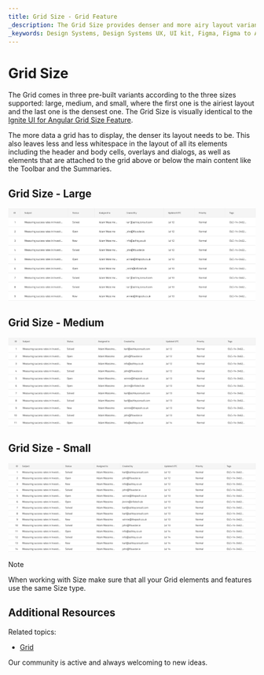 ```yaml
---
title: Grid Size - Grid Feature
_description: The Grid Size provides denser and more airy layout variants for its various elements and content.
_keywords: Design Systems, Design Systems UX, UI kit, Figma, Figma to Angular, Export code from Figma, Figma to HTML, Figma UI kits, Sketch, Ignite UI for Angular, Sketch to Angular, Angular, Angular Design System, Export code from Sketch, Design Kits for Angular, Sketch HTML, Sketch to HTML, Sketch UI kits, Adobe XD, Adobe XD to Angular, Export code from Adobe XD, Adobe XD to HTML, Adobe XD UI kits
---
```


# Grid Size

The Grid comes in three pre-built variants according to the three sizes supported: large, medium, and small, where the first one is the airiest layout and the last one is the densest one. The Grid Size is visually identical to the [Ignite UI for Angular Grid Size Feature](https://www.infragistics.com/products/ignite-ui-angular/angular/components/grid/display_density.html).

The more data a grid has to display, the denser its layout needs to be. This also leaves less and less whitespace in the layout of all its elements including the header and body cells, overlays and dialogs, as well as elements that are attached to the grid above or below the main content like the Toolbar and the Summaries.

## Grid Size - Large

<img class="responsive-img" src="../images/grid_size_large.png" srcset="../images/grid_size_large@2x.png 2x" />

## Grid Size - Medium

<img class="responsive-img" src="../images/grid_size_medium.png" srcset="../images/grid_size_medium@2x.png 2x" />

## Grid Size - Small

<img class="responsive-img" src="../images/grid_size_small.png" srcset="../images/grid_size_small@2x.png 2x" />

> [!Note]
> When working with Size make sure that all your Grid elements and features use the same Size type.

## Additional Resources

Related topics:

- [Grid](grid.md)
  <div class="divider--half"></div>

Our community is active and always welcoming to new ideas.
